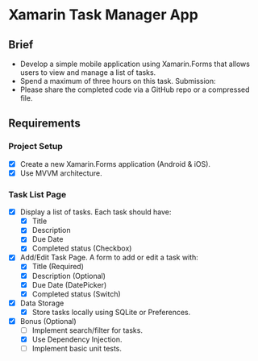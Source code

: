 # Xamarin Task Manager App

## Brief

- Develop a simple mobile application using Xamarin.Forms that allows users to view and manage a list of tasks. 
- Spend a maximum of three hours on this task. 
Submission:
- Please share the completed code via a GitHub repo or a compressed file. 
 
## Requirements

###	Project Setup

- [x] Create a new Xamarin.Forms application (Android & iOS).
- [x] Use MVVM architecture.

###	Task List Page

- [x] Display a list of tasks. Each task should have:
    - [x] Title
    - [x] Description
    - [x] Due Date
    - [x] Completed status (Checkbox)
- [x] Add/Edit Task Page. A form to add or edit a task with:
    - [x] Title (Required)
    - [x] Description (Optional)
    - [x] Due Date (DatePicker)
    - [x] Completed status (Switch)
- [x] Data Storage
    - [x] Store tasks locally using SQLite or Preferences.
- [x] Bonus (Optional)
    - [ ] Implement search/filter for tasks.
    - [x] Use Dependency Injection.
    - [ ] Implement basic unit tests.
